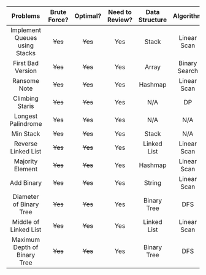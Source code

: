 | Problems                                       | Brute Force? |    Optimal?     | Need to Review?  | Data Structure  | Algorithm   | Strategy     |
| :----:                                         |    :----:    |     :----:      |   :----:         |   :----:        | :----:      | :----:       |
| Implement Queues using Stacks                  |  ~~Yes~~     |   ~~Yes~~       |    Yes           |  Stack          | Linear Scan |  N/A         |
| First Bad Version                              |  ~~Yes~~     |   ~~Yes~~       |    Yes           |  Array          | Binary Search |  N/A       |
| Ransome Note                                   |  ~~Yes~~     |   ~~Yes~~       |    Yes           |  Hashmap        | Linear Scan   |  N/A       |
| Climbing Staris                                |  ~~Yes~~     |   ~~Yes~~       |    Yes           |  N/A            | DP           | DP |
| Longest Palindrome                             |  ~~Yes~~     |   ~~Yes~~       |    Yes           |  N/A            | N/A            | N/A |
| Min Stack                                      |  ~~Yes~~     |   ~~Yes~~       |    Yes           |  Stack          | N/A            | N/A |
| Reverse Linked List                            |  ~~Yes~~     |   ~~Yes~~       |    Yes           |  Linked List    | Linear Scan    | Two Pointers |
| Majority Element                               |  ~~Yes~~     |   ~~Yes~~       |    Yes           |  Hashmap       | Linear Scan    | N/A |
| Add Binary                               |  ~~Yes~~     |   ~~Yes~~       |    Yes           |  String       | Linear Scan    | N/A |
| Diameter of Binary Tree                               |  ~~Yes~~     |   ~~Yes~~       |    Yes           | Binary Tree       | DFS    | N/A |
| Middle of Linked List                            |  ~~Yes~~     |   ~~Yes~~       |    Yes           | Linked List      | Linear Scan    | N/A |
| Maximum Depth of Binary Tree                             |  ~~Yes~~     |   ~~Yes~~       |    Yes           | Binary Tree       | DFS    | N/A |
